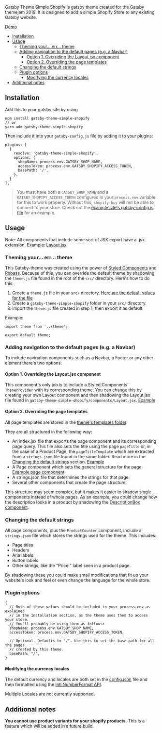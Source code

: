 Gatsby Theme Simple Shopify is gatsby theme created for the Gatsby themejam 2019.
It is designed to add a simple Shopify Store to any existing Gatsby website.

[Demo](https://gatsby-theme-simple-shopify.netlify.com/)

- [Installation](#installation)
- [Usage](#usage)
  - [Theming your... err... theme](#theming-your-err-theme)
  - [Adding navigation to the default pages (e.g. a Navbar)](#adding-navigation-to-the-default-pages-eg-a-navbar)
    - [Option 1. Overriding the Layout.jsx component](#option-1-overriding-the-layoutjsx-component)
    - [Option 2. Overriding the page templates](#option-2-overriding-the-page-templates)
  - [Changing the default strings](#changing-the-default-strings)
  - [Plugin options](#plugin-options)
    - [Modifying the currency locales](#modifying-the-currency-locales)
- [Additional notes](#additional-notes)

## Installation

Add this to your gatsby site by using 
```
npm install gatsby-theme-simple-shopify
// or 
yarn add gatsby-theme-simple-shopify
```

Then include it into your `gatsby-config.js` file by adding it to your plugins:
```
plugins: [
  {
    resolve: 'gatsby-theme-simple-shopify',
    options: {
      shopName: process.env.GATSBY_SHOP_NAME,
      accessToken: process.env.GATSBY_SHOPIFY_ACCESS_TOKEN,
      basePath: '/',
    },
  }
],
```

> You must have both a `GATSBY_SHOP_NAME` and a `GATSBY_SHOPIFY_ACCESS_TOKEN` 
> configured in your `process.env` variable for this to work properly. Without
> this, `shopify-buy` will not be able to connect to your store. Check out the
> [example site's gatsby-config.js file](https://github.com/RobRuizR/gatsby-theme-simple-shopify/blob/master/site/gatsby-config.js) 
> for an example.

## Usage

Note: All components that include some sort of JSX export have a .jsx extension.
Example: [Layout.jsx](https://github.com/RobRuizR/gatsby-theme-simple-shopify/blob/master/gatsby-theme-simple-shopify/src/components/Layout.jsx)

### Theming your... err... theme

This Gatsby-theme was created using the power of 
[Styled Components](https://www.styled-components.com/) and 
[Rebass](https://rebassjs.org/). Because of this, you can override the
default theme by shadowing the `theme.js` file found in the root of the `src/`
directory. Here's how to do this:

1. Create a `theme.js` file in your `src/` directory. 
[Here are the default values for the file](https://github.com/RobRuizR/gatsby-theme-simple-shopify/blob/master/gatsby-theme-simple-shopify/src/theme.js)
2. Create a `gatsby-theme-simple-shopify` folder in your `src/` directory.
3. Import the `theme.js` file created in step 1, then export it as default.

Example:
```
import theme from '../theme';

export default theme;
```

### Adding navigation to the default pages (e.g. a Navbar)

To include navigation components such as a Navbar, a Footer or any other element
there's two options:

#### Option 1. Overriding the Layout.jsx component

This component's only job is to include a Styled Components' `ThemeProvider`
with its corresponding theme. You can change this by creating your own
Layout component and then shadowing the Layout.jsx file found in 
`gatsby-theme-simple-shopify/components/Layout.jsx`. 
[Example](https://github.com/RobRuizR/gatsby-theme-simple-shopify/blob/master/site/src/gatsby-theme-simple-shopify/components/Layout.jsx "How the example site overrides the Layout.jsx component")

#### Option 2. Overriding the page templates

All page templates are stored in the [theme's templates folder](https://github.com/RobRuizR/gatsby-theme-simple-shopify/tree/master/gatsby-theme-simple-shopify/src/templates). 

They are all structured in the following way:

- An index.jsx file that exports the page component and its corresponding page
query. This file also sets the title using the page `pageTitle` or, in the case
of a Product Page, the `pageTitleTemplate` which are extracted from a 
`strings.json` file found in the same folder. Read more in the 
[Changing the default strings](#changing-the-default-strings) section.
[Example](https://github.com/RobRuizR/gatsby-theme-simple-shopify/blob/master/gatsby-theme-simple-shopify/src/templates/product/index.jsx "Example of an index component in a page template.") 
- A Page component which sets the general structure for the page. 
[Example page component](https://github.com/RobRuizR/gatsby-theme-simple-shopify/blob/master/gatsby-theme-simple-shopify/src/templates/product/ProductPage.jsx)
- A strings.json file that determines the strings for that page. 
- Several other components that create the page structure.

This structure may seem complex, but it makes it easier to shadow single
components instead of whole pages. As an example, you could change how the
description looks in a product by shadowing the [DescriptionBox component](https://github.com/RobRuizR/gatsby-theme-simple-shopify/blob/master/gatsby-theme-simple-shopify/src/templates/product/DescriptionBox.jsx).

### Changing the default strings 

All page components, plus the `ProductCounter` component, include a 
`strings.json` file which stores the strings used for the theme. This includes:
- Page titles
- Headers
- Aria labels
- Button labels
- Other strings, like the "Price:" label seen in a product page.

By shadowing these you could make small modifications that fit up your website's
look and feel or even change the language for the whole store.

### Plugin options

```
{
  // Both of these values should be included in your process.env as explained
  // in the Installation section, as the theme uses them to access your store.
  // You'll probably be using them as follows:
  shopName: process.env.GATSBY_SHOP_NAME,
  accessToken: process.env.GATSBY_SHOPIFY_ACCESS_TOKEN,

  // Optional. Defaults to "/". Use this to set the base path for all the pages
  // created by this theme.
  basePath: "/",
}
```

#### Modifying the currency locales 

The default currency and locales are both set in the [config.json](https://github.com/RobRuizR/gatsby-theme-simple-shopify/blob/master/gatsby-theme-simple-shopify/src/config.json) file and then formatted using the
[Intl.NumberFormat API](https://developer.mozilla.org/en-US/docs/Web/JavaScript/Reference/Global_Objects/NumberFormat).

Multiple Locales are not currently supported.

## Additional notes

**You cannot use product variants for your shopify products.** This is a
feature which will be added in a future build.